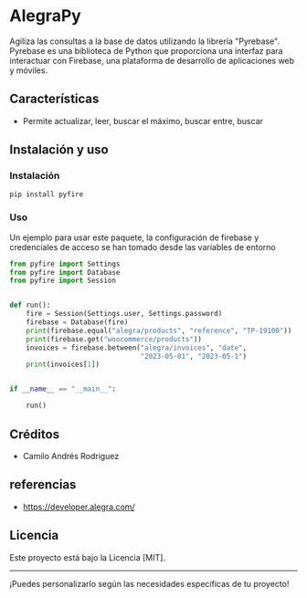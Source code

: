 # AlegraPy

Agiliza las consultas a la base de datos utilizando la librería "Pyrebase". Pyrebase es una biblioteca de Python que proporciona una interfaz para interactuar con Firebase, una plataforma de desarrollo de aplicaciones web y móviles.

## Características

- Permite actualizar, leer, buscar el máximo, buscar entre, buscar 

## Instalación y uso

### Instalación

```
pip install pyfire
```

### Uso

Un ejemplo para usar este paquete, la configuración de firebase y credenciales de acceso se han tomado desde las variables de entorno

```python
from pyfire import Settings
from pyfire import Database
from pyfire import Session


def run():
    fire = Session(Settings.user, Settings.password)
    firebase = Database(fire)
    print(firebase.equal("alegra/products", "reference", "TP-19100"))
    print(firebase.get("woocommerce/products"))
    invoices = firebase.between("alegra/invoices", "date",
                                "2023-05-01", "2023-05-1")
    print(invoices[1])


if __name__ == "__main__":

    run()
```

## Créditos

- Camilo Andrés Rodriguez

## referencias

- https://developer.alegra.com/


## Licencia

Este proyecto está bajo la Licencia [MIT].

---

¡Puedes personalizarlo según las necesidades específicas de tu proyecto!

